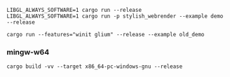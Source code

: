 
    LIBGL_ALWAYS_SOFTWARE=1 cargo run --release
    LIBGL_ALWAYS_SOFTWARE=1 cargo run -p stylish_webrender --example demo --release

    cargo run --features="winit glium" --release --example old_demo

### mingw-w64

    cargo build -vv --target x86_64-pc-windows-gnu --release

